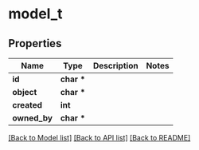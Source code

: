 # model_t

## Properties
Name | Type | Description | Notes
------------ | ------------- | ------------- | -------------
**id** | **char \*** |  | 
**object** | **char \*** |  | 
**created** | **int** |  | 
**owned_by** | **char \*** |  | 

[[Back to Model list]](../README.md#documentation-for-models) [[Back to API list]](../README.md#documentation-for-api-endpoints) [[Back to README]](../README.md)


